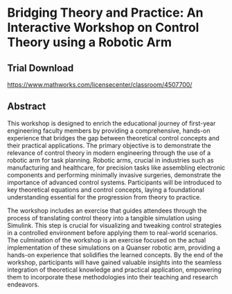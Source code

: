 # Bridging Theory and Practice: An Interactive Workshop on Control Theory using a Robotic Arm

## Trial Download 
https://www.mathworks.com/licensecenter/classroom/4507700/
 
## Abstract
This workshop is designed to enrich the educational journey of first-year engineering faculty members by providing a comprehensive, hands-on experience that bridges the gap between theoretical control concepts and their practical applications. The primary objective is to demonstrate the relevance of control theory in modern engineering through the use of a robotic arm for task planning. Robotic arms, crucial in industries such as manufacturing and healthcare, for precision tasks like assembling electronic components and performing minimally invasive surgeries, demonstrate the importance of advanced control systems.  Participants will be introduced to key theoretical equations and control concepts, laying a foundational understanding essential for the progression from theory to practice.
 
The workshop includes an exercise that guides attendees through the process of translating control theory into a tangible simulation using Simulink. This step is crucial for visualizing and tweaking control strategies in a controlled environment before applying them to real-world scenarios. The culmination of the workshop is an exercise focused on the actual implementation of these simulations on a Quanser robotic arm, providing a hands-on experience that solidifies the learned concepts. By the end of the workshop, participants will have gained valuable insights into the seamless integration of theoretical knowledge and practical application, empowering them to incorporate these methodologies into their teaching and research endeavors.
 
